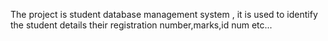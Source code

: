 The project is student database management system , it is used to identify the student details their registration number,marks,id num etc...

